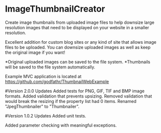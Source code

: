 # ImageThumbnailCreator
Create image thumbnails from uploaded image files to help downsize large resolution images that need to be displayed on your website in a smaller resolution.

Excellent addition for custom blog sites or any kind of site that allows image files to be uploaded. You can downsize uploaded images as well as keep the original image if you want!

*Original uploaded images can be saved to the file system. 
*Thumbnails will be saved to the file system automatically.

Example MVC application is located at https://github.com/godfathr/ThumbnailWebExample

#Version 2.0.0 Updates
Added tests for PNG, GIF, TIF and BMP image formats. 
Added validation that prevents upsizing. 
Removed validation that would break the resizing if the property list had 0 items.
Renamed "JpegThumbnailer" to "Thumbnailer".

#Version 1.0.2 Updates
Added unit tests.

Added parameter checking with meaningful exceptions.
